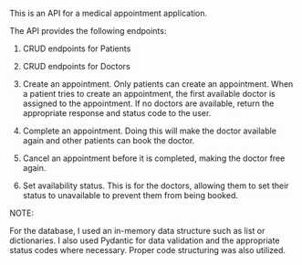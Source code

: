 This is an API for a medical appointment application.

The API provides the following endpoints:

1. CRUD endpoints for Patients

2. CRUD endpoints for Doctors

3. Create an appointment. Only patients can create an appointment. When a patient tries to create an appointment, the first available doctor is assigned to the appointment. If no doctors are available, return the appropriate response and status code to the user.

4. Complete an appointment. Doing this will make the doctor available again and other patients can book the doctor.

5. Cancel an appointment before it is completed, making the doctor free again.

6. Set availability status. This is for the doctors, allowing them to set their status to unavailable to prevent them from being booked.


NOTE:

For the database, I used an in-memory data structure such as list or dictionaries.
I also used Pydantic for data validation and the appropriate status codes where necessary.
Proper code structuring was also utilized.
